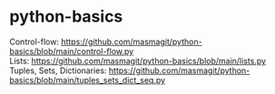 # python-basics

Control-flow: https://github.com/masmagit/python-basics/blob/main/control-flow.py \
Lists: https://github.com/masmagit/python-basics/blob/main/lists.py \
Tuples, Sets, Dictionaries: https://github.com/masmagit/python-basics/blob/main/tuples_sets_dict_seq.py
